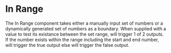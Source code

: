 # In Range

The In Range component takes either a manually input set of numbers or a dynamically generated set of numbers as a boundary. When supplied with a value to test its existance between the set range, will trigger 1 of 2 outputs. If the number exists within the range including the start and end number, will trigger the true output else will trigger the false output.